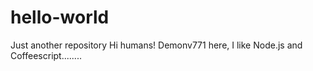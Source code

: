 # hello-world 
Just another  repository
Hi humans!
Demonv771 here, I like Node.js and Coffeescript........
